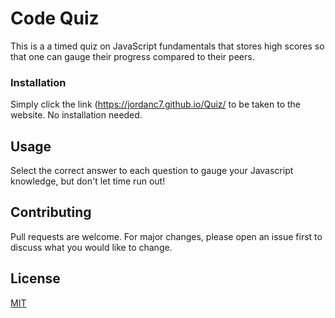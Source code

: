 # Code Quiz

This is a a timed quiz on JavaScript fundamentals that stores high scores
so that one can gauge their progress compared to their peers. 

### Installation
Simply click the link (https://jordanc7.github.io/Quiz/ to be taken to the website. No installation needed. 

## Usage
Select the correct answer to each question to gauge your Javascript knowledge, but don't let time run out! 

## Contributing
Pull requests are welcome. For major changes, please open an issue first to discuss what you would like to change.

## License
[MIT](https://choosealicense.com/licenses/mit/)
